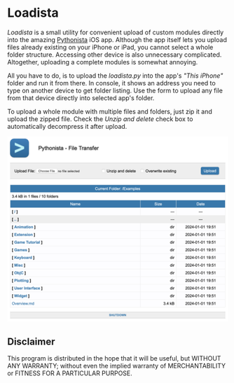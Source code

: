 #  Loadista

*Loadista* is a small utility for convenient upload of custom modules directly into the amazing
[Pythonista](http://omz-software.com/pythonista/) iOS app. Although the app itself lets you upload files already
existing on your iPhone or iPad, you cannot select a whole folder structure. Accessing other device is also
unnecessary complicated. Altogether, uploading a complete modules is somewhat annoying.

All you have to do, is to upload the *loadista.py* into the app's *"This iPhone"* folder and run it from there.
In console, it shows an address you need to type on another device to get folder listing. Use the form to upload any
file from that device directly into selected app's folder.

To upload a whole module with multiple files and folders, just zip it and upload the zipped file. Check the
*Unzip and delete* check box to automatically decompress it after upload.

<p>
    <img src="https://raw.githubusercontent.com/xxao/loadista/master/loadista.png" />
</p>

## Disclaimer

This program is distributed in the hope that it will be useful, but WITHOUT ANY WARRANTY; without even the implied
warranty of MERCHANTABILITY or FITNESS FOR A PARTICULAR PURPOSE.
